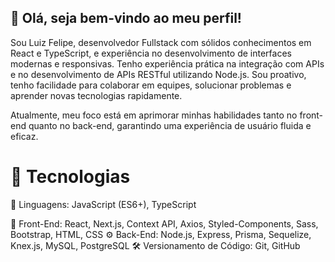 ## 👋 Olá, seja bem-vindo ao meu perfil!

Sou Luiz Felipe, desenvolvedor Fullstack com sólidos conhecimentos em React e TypeScript, e experiência no desenvolvimento de interfaces modernas e responsivas. Tenho experiência prática na integração com APIs e no desenvolvimento de APIs RESTful utilizando Node.js. Sou proativo, tenho facilidade para colaborar em equipes, solucionar problemas e aprender novas tecnologias rapidamente.

Atualmente, meu foco está em aprimorar minhas habilidades tanto no front-end quanto no back-end, garantindo uma experiência de usuário fluida e eficaz.

<h1>🚀 Tecnologias </h1>
📌 Linguagens: JavaScript (ES6+), TypeScript

🎨 Front-End: React, Next.js, Context API, Axios, Styled-Components, Sass, Bootstrap, HTML, CSS
⚙️ Back-End: Node.js, Express, Prisma, Sequelize, Knex.js, MySQL, PostgreSQL
🛠️ Versionamento de Código: Git, GitHub
